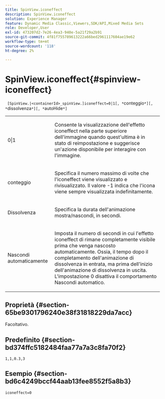 ```yaml
---
title: SpinView.iconeffect
description: SpinView.iconeffect
solution: Experience Manager
feature: Dynamic Media Classic,Viewers,SDK/API,Mixed Media Sets
role: Developer,User
exl-id: 473207d2-7e26-4ea3-940e-5a21f29a2b91
source-git-commit: 4f81f755789613222a66bed2961117604ae19e62
workflow-type: tm+mt
source-wordcount: '118'
ht-degree: 2%

---
```


# SpinView.iconeffect{#spinview-iconeffect}

` [SpinView.|<containerId>_spinView.]iconeffect=0|1[, *`conteggio`*][, *`dissolvenza`*][, *`autoHide`*]`

<table id="table_DF2137DF9C7441B381D2B03CEE4B880A"> 
 <tbody> 
  <tr> 
   <td colname="col1"> <p> <span class="codeph"> 0|1</span> </p> </td> 
   <td colname="col2"> <p> Consente la visualizzazione dell'effetto iconeffect <span class="codeph"></span> nella parte superiore dell'immagine quando quest'ultima è in stato di reimpostazione e suggerisce un'azione disponibile per interagire con l'immagine. </p> </td> 
  </tr> 
  <tr> 
   <td colname="col1"> <p> <span class="codeph"><span class="varname"> conteggio</span></span> </p> </td> 
   <td colname="col2"> <p> Specifica il numero massimo di volte che l'iconeffect <span class="codeph"></span> viene visualizzato e rivisualizzato. Il valore <span class="codeph"> -1</span> indica che l'icona viene sempre visualizzata indefinitamente. </p> </td> 
  </tr> 
  <tr> 
   <td colname="col1"> <p>Dissolvenza <span class="codeph"><span class="varname"></span></span> </p> </td> 
   <td colname="col2"> <p>Specifica la durata dell'animazione mostra/nascondi, in secondi. </p> </td> 
  </tr> 
  <tr> 
   <td colname="col1"> <p><span class="codeph"><span class="varname"> Nascondi automaticamente</span></span> </p> </td> 
   <td colname="col2"> <p>Imposta il numero di secondi in cui l'effetto iconeffect</span> di <span class="codeph"> rimane completamente visibile prima che venga nascosto automaticamente. Ossia, il tempo dopo il completamento dell'animazione di dissolvenza in entrata, ma prima dell'inizio dell'animazione di dissolvenza in uscita. L'impostazione <span class="codeph"> 0</span> disattiva il comportamento Nascondi automatico. </p> </td> 
  </tr> 
 </tbody> 
</table>

## Proprietà {#section-65be9301796240e38f31818229da7acc}

Facoltativo.

## Predefinito {#section-bd374ffc5182484faa77a7a3c8fa70f2}

`1,1,0.3,3`

## Esempio {#section-bd6c4249bccf44aab13fee8552f5a8b3}

`iconeffect=0`
